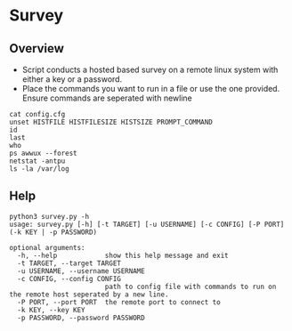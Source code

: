 # Survey
## Overview
- Script conducts a hosted based survey on a remote linux system with either a key or a password.  
- Place the commands you want to run in a file or use the one provided.  Ensure commands are seperated with newline
````
cat config.cfg 
unset HISTFILE HISTFILESIZE HISTSIZE PROMPT_COMMAND
id
last
who
ps awwux --forest 
netstat -antpu 
ls -la /var/log
````
## Help
````
python3 survey.py -h
usage: survey.py [-h] [-t TARGET] [-u USERNAME] [-c CONFIG] [-P PORT] (-k KEY | -p PASSWORD)

optional arguments:
  -h, --help            show this help message and exit
  -t TARGET, --target TARGET
  -u USERNAME, --username USERNAME
  -c CONFIG, --config CONFIG
                        path to config file with commands to run on the remote host seperated by a new line.
  -P PORT, --port PORT  the remote port to connect to
  -k KEY, --key KEY
  -p PASSWORD, --password PASSWORD
````
